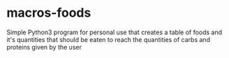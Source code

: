 # macros-foods
Simple Python3 program for personal use that creates a table of foods and it's quantities that should be eaten to reach the quantities of carbs and proteins given by the user
